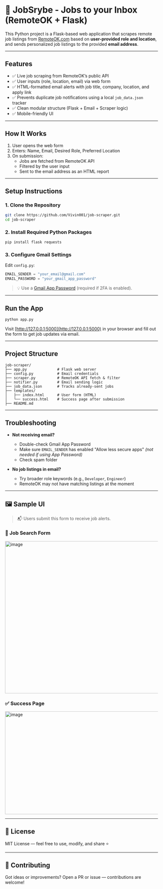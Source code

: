 # 💼 JobSrybe - Jobs to your Inbox (RemoteOK + Flask)

This Python project is a Flask-based web application that scrapes remote job listings from [RemoteOK.com](https://remoteok.com) based on **user-provided role and location**, and sends personalized job listings to the provided **email address**.

---

## Features

- ✅ Live job scraping from RemoteOK’s public API  
- ✅ User inputs (role, location, email) via web form  
- ✅ HTML-formatted email alerts with job title, company, location, and apply link  
- ✅ Prevents duplicate job notifications using a local `job_data.json` tracker  
- ✅ Clean modular structure (Flask + Email + Scraper logic)  
- ✅ Mobile-friendly UI  

---

##  How It Works

1. User opens the web form  
2. Enters: Name, Email, Desired Role, Preferred Location  
3. On submission:  
   - Jobs are fetched from RemoteOK API  
   - Filtered by the user input  
   - Sent to the email address as an HTML report  

---

##  Setup Instructions

### 1. Clone the Repository

```bash
git clone https://github.com/Vivin001/job-scraper.git
cd job-scraper
```

### 2. Install Required Python Packages

```bash
pip install flask requests
```

### 3. Configure Gmail Settings

Edit `config.py`:

```python
EMAIL_SENDER = "your_email@gmail.com"
EMAIL_PASSWORD = "your_gmail_app_password"
```

> 💡 Use a [Gmail App Password](https://myaccount.google.com/apppasswords) (required if 2FA is enabled).

---

##  Run the App

```bash
python app.py
```

Visit [http://127.0.0.1:5000](http://127.0.0.1:5000) in your browser and fill out the form to get job updates via email.

---

##  Project Structure

```
job-scraper/
├── app.py              # Flask web server
├── config.py           # Email credentials
├── scraper.py          # RemoteOK API fetch & filter
├── notifier.py         # Email sending logic
├── job_data.json       # Tracks already-sent jobs
├── templates/
│   ├── index.html      # User form (HTML)
│   └── success.html    # Success page after submission
├── README.md
```

---

##  Troubleshooting

- **Not receiving email?**
  - Double-check Gmail App Password
  - Make sure `EMAIL_SENDER` has enabled "Allow less secure apps" *(not needed if using App Password)*
  - Check spam folder

- **No job listings in email?**
  - Try broader role keywords (e.g., `Developer`, `Engineer`)
  - RemoteOK may not have matching listings at the moment

---

## 🖼 Sample UI

> 📬 Users submit this form to receive job alerts.

### 🔹 Job Search Form

<img width="700" height="500" alt="image" src="https://github.com/user-attachments/assets/af08ab76-82d0-4b76-8285-e1e02092ec8f" />


### ✅ Success Page

<img width="700" height="338" alt="image" src="https://github.com/user-attachments/assets/5ce88ab0-1350-4ced-bee2-bbd6c6308dd2" />


---

## 📜 License

MIT License — feel free to use, modify, and share ⭐

---

## 🤝 Contributing

Got ideas or improvements? Open a PR or issue — contributions are welcome!
